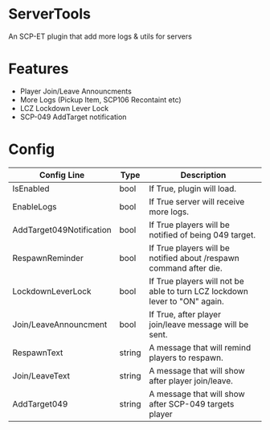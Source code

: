 # ServerTools
An SCP-ET plugin that add more logs & utils for servers
# Features
- Player Join/Leave Announcments
- More Logs (Pickup Item, SCP106 Recontaint etc)
- LCZ Lockdown Lever Lock
- SCP-049 AddTarget notification
# Config
|Config Line|Type|Description|
|-----------|----|-----------|
|IsEnabled|bool|If True, plugin will load.|
|EnableLogs|bool|If True server will receive more logs.|
|AddTarget049Notification|bool|If True players will be notified of being 049 target.|
|RespawnReminder|bool|If True players will be notified about /respawn command after die.|
|LockdownLeverLock|bool|If True players will not be able to turn LCZ lockdown lever to "ON" again.|
|Join/LeaveAnnouncment|bool|If True, after player join/leave message will be sent.|
|RespawnText|string|A message that will remind players to respawn.|
|Join/LeaveText|string|A message that will show after player join/leave.|
|AddTarget049|string|A message that will show after SCP-049 targets player|
